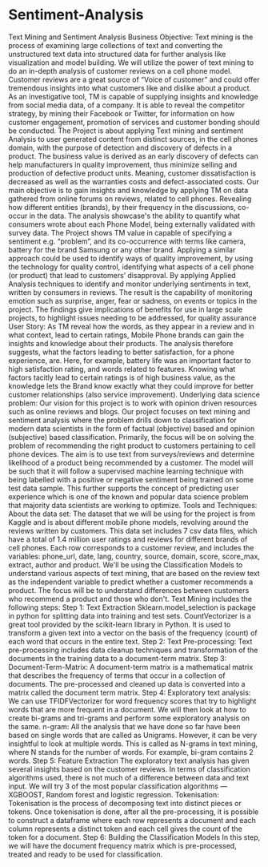 # Sentiment-Analysis
Text Mining and Sentiment Analysis
Business Objective:
Text mining is the process of examining large collections of text and converting the unstructured text data 
into structured data for further analysis like visualization and model building. We will utilize the power of 
text mining to do an in-depth analysis of customer reviews on a cell phone model.
Customer reviews are a great source of “Voice of customer” and could offer tremendous insights into 
what customers like and dislike about a product. As an investigative tool, TM is capable of supplying 
insights and knowledge from social media data, of a company. It is able to reveal the competitor strategy, 
by mining their Facebook or Twitter, for information on how customer engagement, promotion of services 
and customer bonding should be conducted.
The Project is about applying Text mining and sentiment Analysis to user generated content from distinct 
sources, in the cell phones domain, with the purpose of detection and discovery of defects in a product.
The business value is derived as an early discovery of defects can help manufacturers in quality 
improvement, thus minimize selling and production of defective product units. Meaning, customer 
dissatisfaction is decreased as well as the warranties costs and defect-associated costs.
Our main objective is to gain insights and knowledge by applying TM on data gathered from online forums 
on reviews, related to cell phones. Revealing how different entities (brands), by their frequency in the 
discussions, co-occur in the data. The analysis showcase's the ability to quantify what consumers wrote 
about each Phone Model, being externally validated with survey data. The Project shows TM value in 
capable of specifying a sentiment e.g. “problem”, and its co-occurrence with terms like camera, battery 
for the brand Samsung or any other brand. Applying a similar approach could be used to identify ways of 
quality improvement, by using the technology for quality control, identifying what aspects of a cell phone 
(or product) that lead to customers’ disapproval. By applying Applied Analysis techniques to identify and 
monitor underlying sentiments in text, written by consumers in reviews. The result is the capability of 
monitoring emotion such as surprise, anger, fear or sadness, on events or topics in the project. The 
findings give implications of benefits for use in large scale projects, to highlight issues needing to be 
addressed, for quality assurance
User Story:
As TM reveal how the words, as they appear in a review and in what context, lead to certain ratings, 
Mobile Phone brands can gain the insights and knowledge about their products. The analysis therefore 
suggests, what the factors leading to better satisfaction, for a phone experience, are. Here, for example, 
battery life was an important factor to high satisfaction rating, and words related to features. Knowing 
what factors tacitly lead to certain ratings is of high business value, as the knowledge lets the Brand know 
exactly what they could improve for better customer relationships (also service improvement).
Underlying data science problem:
Our vision for this project is to work with opinion driven resources such as online reviews and blogs. Our 
project focuses on text mining and sentiment analysis where the problem drills down to classification for 
modern data scientists in the form of factual (objective) based and opinion (subjective) based 
classification. Primarily, the focus will be on solving the problem of recommending the right product to 
customers pertaining to cell phone devices.
The aim is to use text from surveys/reviews and determine likelihood of a product being recommended 
by a customer. The model will be such that it will follow a supervised machine learning technique with 
being labelled with a positive or negative sentiment being trained on some test data sample.
This further supports the concept of predicting user experience which is one of the known and popular 
data science problem that majority data scientists are working to optimize.
Tools and Techniques:
About the data set:
The dataset that we will be using for the project is from Kaggle and is about different mobile phone 
models, revolving around the reviews written by customers. This data set includes 7 csv data files, which 
have a total of 1.4 million user ratings and reviews for different brands of cell phones. Each row 
corresponds to a customer review, and includes the variables: phone_url, date, lang, country, source, 
domain, score, score_max, extract, author and product.
We'll be using the Classification Models to understand various aspects of text mining, that are based on 
the review text as the independent variable to predict whether a customer recommends a product. The
focus will be to understand differences between customers who recommend a product and those who 
don't. Text Mining includes the following steps:
Step 1: Text Extraction
Sklearn.model_selection is package in python for splitting data into training and test sets.
CountVectorizer is a great tool provided by the scikit-learn library in Python. It is used to transform a given 
text into a vector on the basis of the frequency (count) of each word that occurs in the entire text.
Step 2: Text Pre-processing:
Text pre-processing includes data cleanup techniques and transformation of the documents in the training 
data to a document-term matrix.
Step 3: Document-Term-Matrix:
A document-term matrix is a mathematical matrix that describes the frequency of terms that occur in a 
collection of documents. The pre-processed and cleaned up data is converted into a matrix called the 
document term matrix.
Step 4: Exploratory text analysis:
We can use TFIDFVectorizer for word frequency scores that try to highlight words that are more frequent 
in a document. We will then look at how to create bi-grams and tri-grams and perform some exploratory 
analysis on the same.
n-gram: All the analysis that we have done so far have been based on single words that are called as 
Unigrams. However, it can be very insightful to look at multiple words. This is called as N-grams in text 
mining, where N stands for the number of words. For example, bi-gram contains 2 words.
Step 5: Feature Extraction
The exploratory text analysis has given several insights based on the customer reviews. In terms of 
classification algorithms used, there is not much of a difference between data and text input. We will try 
3 of the most popular classification algorithms — XGBOOST, Random forest and logistic regression.
Tokenisation: Tokenisation is the process of decomposing text into distinct pieces or tokens. Once 
tokenisation is done, after all the pre-processing, it is possible to construct a dataframe where each row 
represents a document and each column represents a distinct token and each cell gives the count of the 
token for a document.
Step 6: Building the Classification Models
In this step, we will have the document frequency matrix which is pre-processed, treated and ready to be 
used for classification.
